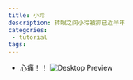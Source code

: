 ```yaml
---
title: 小玲
description: 转眼之间小玲被抓已近半年
categories:
 - tutorial
tags:
---
```


* 心痛！！
![Desktop Preview](https://raw.githubusercontent.com/18010927657/bolg/matser/_data/pic/1.jpg)
